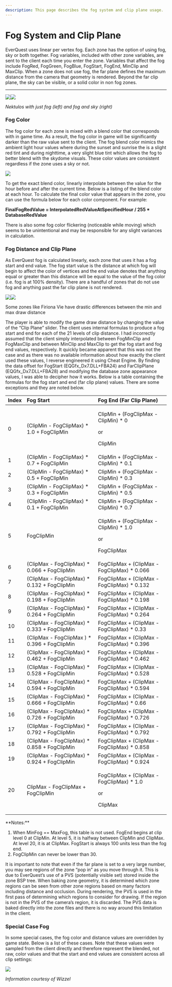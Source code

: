```yaml
---
description: This page describes the fog system and clip plane usage.
---
```


# Fog System and Clip Plane

EverQuest uses linear per vertex fog. Each zone has the option of using fog, sky or both together. Fog variables, included with other zone variables, are sent to the client each time you enter the zone. Variables that affect the fog include FogRed, FogGreen, FogBlue, FogStart, FogEnd, MinClip and MaxClip. When a zone does not use fog, the far plane defines the maximum distance from the camera that geometry is rendered. Beyond the far clip plane, the sky can be visible, or a solid color in non fog zones.  
****

![](https://lh6.googleusercontent.com/Lk0uLAMT7mSS_hw-GgqHf2JapAa84FO3D0gwUjbHCFx6slg8zpkIXuinueCfUwv3XBlhqKOvFlq6BwiwnRS4kKB9UGOYP_E6AaiobbonnEGj4e1fhhiHztkBzGMUkqd4ZzXjlEDN)![](https://lh4.googleusercontent.com/lVgi_Q6ByP6FF6dhUH80HSIOL4wKmjuYj2u0wIy7Ggh8XKxf6-TFdqNAd8Yjh7vcdCxYd5l8TPUxqnA7zuoUXXc4zkf7Ja1Wv05Oy1GfXlA85wgaadPhtqjmD7Kbvkoexl5rVLto)

_Nektulos with just fog \(left\) and fog and sky \(right\)_

### **Fog Color**

The fog color for each zone is mixed with a blend color that corresponds with in game time. As a result, the fog color in game will be significantly darker than the raw value sent to the client. The fog blend color mimics the ambient light hour values where during the sunset and sunrise the is a slight red tint and during nighttime, a very slight blue tint which allows the fog to better blend with the skydome visuals. These color values are consistent regardless if the zone uses a sky or not. 

![](../../../.gitbook/assets/fog-colors.jpg)

To get the exact blend color, linearly interpolate between the value for the hour before and after the current time. Below is a listing of the blend color at each hour. To calculate the final color value that appears in the zone, you can use the formula below for each color component. For example:

**FinalFogRedValue = InterpolatedRedValueAtSpecifiedHour / 255 \* DatabaseRedValue**

There is also some fog color flickering \(noticeable while moving\) which seems to be unintentional and may be responsible for any slight variances in calculation.

### **Fog Distance and Clip Plane**

As EverQuest fog is calculated linearly, each zone that uses it has a fog start and end value. The fog start value is the distance at which fog will begin to affect the color of vertices and the end value denotes that anything equal or greater than this distance will be equal to the value of the fog color \(i.e. fog is at 100% density\). There are a handful of zones that do not use fog and anything past the far clip plane is not rendered.

![](https://lh6.googleusercontent.com/YNDsil-Qp1U3tSMD4lbea1FTUOcSV-d8bMbcVwGiIKcHdyklJspSTgEjnJ8cgchJ-BpHwPoVFZeVyUST168hTLxFRg4EzRypIY3_empcz0mRSgnu3CloMdhqtveN1Q5UQ9GQX9hy)![](https://lh3.googleusercontent.com/dYJIb4wKBxaBFs09RV-HqJqEOqxJIAcvUVKXfzmU9IhU2lhpP5L4msVS-9sx7fv9GOcnqkF9yIcV2DMhzUzcu1z7987weHr-jgUSUyZ5T2OgImaP2vROEGyHD3Mxh73Ilj8RvtjG)

Some zones like Firiona Vie have drastic differences between the min and max draw distance

The player is able to modify the game draw distance by changing the value of the “Clip Plane” slider. The client uses internal formulas to produce a fog start and end for each of the 21 levels of clip distance. I had incorrectly assumed that the client simply interpolated between FogMinClip and FogMaxClip and between MinClip and MaxClip to get the fog start and fog end values, respectively. It quickly became apparent that this was not the case and as there was no available information about how exactly the client used these values, I reverse engineered it using Cheat Engine. By finding the data offset for FogStart \(EQGfx\_Dx7.DLL+FBA24\) and FarClipPlane \(EQGfx\_Dx7.DLL+FBA28\)  and modifying the database zone appearance values, I was able to decipher how it works. Below is a table containing the formulas for the fog start and end \(far clip plane\) values. There are some exceptions and they are noted below.

<table>
  <thead>
    <tr>
      <th style="text-align:left"><b>Index</b>
      </th>
      <th style="text-align:left"><b>Fog Start</b>
      </th>
      <th style="text-align:left"><b>Fog End (Far Clip Plane)</b>
      </th>
    </tr>
  </thead>
  <tbody>
    <tr>
      <td style="text-align:left">0</td>
      <td style="text-align:left">(ClipMin - FogClipMax) * 1.0 + FogClipMin</td>
      <td style="text-align:left">
        <p>ClipMin + (FogClipMax - ClipMin) * 0</p>
        <p>or</p>
        <p>ClipMin</p>
      </td>
    </tr>
    <tr>
      <td style="text-align:left">1</td>
      <td style="text-align:left">(ClipMin - FogClipMax) * 0.7 + FogClipMin</td>
      <td style="text-align:left">ClipMin + (FogClipMax - ClipMin) * 0.1</td>
    </tr>
    <tr>
      <td style="text-align:left">2</td>
      <td style="text-align:left">(ClipMin - FogClipMax) * 0.5 + FogClipMin</td>
      <td style="text-align:left">ClipMin + (FogClipMax - ClipMin) * 0.3</td>
    </tr>
    <tr>
      <td style="text-align:left">3</td>
      <td style="text-align:left">(ClipMin - FogClipMax) * 0.3 + FogClipMin</td>
      <td style="text-align:left">ClipMin + (FogClipMax - ClipMin) * 0.5</td>
    </tr>
    <tr>
      <td style="text-align:left">4</td>
      <td style="text-align:left">(ClipMin - FogClipMax) * 0.1 + FogClipMin</td>
      <td style="text-align:left">ClipMin + (FogClipMax - ClipMin) * 0.7</td>
    </tr>
    <tr>
      <td style="text-align:left">5</td>
      <td style="text-align:left">FogClipMin</td>
      <td style="text-align:left">
        <p>ClipMin + (FogClipMax - ClipMin) * 1.0</p>
        <p>or</p>
        <p>FogClipMax</p>
      </td>
    </tr>
    <tr>
      <td style="text-align:left">6</td>
      <td style="text-align:left">(ClipMax - FogClipMax) * 0.066 + FogClipMin</td>
      <td style="text-align:left">FogClipMax + (ClipMax - FogClipMax) * 0.066</td>
    </tr>
    <tr>
      <td style="text-align:left">7</td>
      <td style="text-align:left">(ClipMax - FogClipMax) * 0.132 + FogClipMin</td>
      <td style="text-align:left">FogClipMax + (ClipMax - FogClipMax) * 0.132</td>
    </tr>
    <tr>
      <td style="text-align:left">8</td>
      <td style="text-align:left">(ClipMax - FogClipMax) * 0.198 + FogClipMin</td>
      <td style="text-align:left">FogClipMax + (ClipMax - FogClipMax) * 0.198</td>
    </tr>
    <tr>
      <td style="text-align:left">9</td>
      <td style="text-align:left">(ClipMax - FogClipMax) * 0.264 + FogClipMin</td>
      <td style="text-align:left">FogClipMax + (ClipMax - FogClipMax) * 0.264</td>
    </tr>
    <tr>
      <td style="text-align:left">10</td>
      <td style="text-align:left">(ClipMax - FogClipMax) * 0.333 + FogClipMin</td>
      <td style="text-align:left">FogClipMax + (ClipMax - FogClipMax) * 0.33</td>
    </tr>
    <tr>
      <td style="text-align:left">11</td>
      <td style="text-align:left">(ClipMax - FogClipMax ) * 0.396 + FogClipMin</td>
      <td style="text-align:left">FogClipMax + (ClipMax - FogClipMax) * 0.396</td>
    </tr>
    <tr>
      <td style="text-align:left">12</td>
      <td style="text-align:left">(ClipMax - FogClipMax) * 0.462 + FogClipMin</td>
      <td style="text-align:left">FogClipMax + (ClipMax - FogClipMax) * 0.462</td>
    </tr>
    <tr>
      <td style="text-align:left">13</td>
      <td style="text-align:left">(ClipMax - FogClipMax) * 0.528 + FogClipMin</td>
      <td style="text-align:left">FogClipMax + (ClipMax - FogClipMax) * 0.528</td>
    </tr>
    <tr>
      <td style="text-align:left">14</td>
      <td style="text-align:left">(ClipMax - FogClipMax) * 0.594 + FogClipMin</td>
      <td style="text-align:left">FogClipMax + (ClipMax - FogClipMax) * 0.594</td>
    </tr>
    <tr>
      <td style="text-align:left">15</td>
      <td style="text-align:left">(ClipMax - FogClipMax) * 0.666 + FogClipMin</td>
      <td style="text-align:left">FogClipMax + (ClipMax - FogClipMax) * 0.66</td>
    </tr>
    <tr>
      <td style="text-align:left">16</td>
      <td style="text-align:left">(ClipMax - FogClipMax) * 0.726 + FogClipMin</td>
      <td style="text-align:left">FogClipMax + (ClipMax - FogClipMax) * 0.726</td>
    </tr>
    <tr>
      <td style="text-align:left">17</td>
      <td style="text-align:left">(ClipMax - FogClipMax) * 0.792 + FogClipMin</td>
      <td style="text-align:left">FogClipMax + (ClipMax - FogClipMax) * 0.792</td>
    </tr>
    <tr>
      <td style="text-align:left">18</td>
      <td style="text-align:left">(ClipMax - FogClipMax) * 0.858 + FogClipMin</td>
      <td style="text-align:left">FogClipMax + (ClipMax - FogClipMax) * 0.858</td>
    </tr>
    <tr>
      <td style="text-align:left">19</td>
      <td style="text-align:left">(ClipMax - FogClipMax) * 0.924 + FogClipMin</td>
      <td style="text-align:left">FogClipMax + (ClipMax - FogClipMax) * 0.924</td>
    </tr>
    <tr>
      <td style="text-align:left">20</td>
      <td style="text-align:left">ClipMax - FogClipMax + FogClipMin</td>
      <td style="text-align:left">
        <p>FogClipMax + (ClipMax - FogClipMax) * 1.0</p>
        <p>or</p>
        <p>ClipMax</p>
      </td>
    </tr>
  </tbody>
</table>**Notes:**

1. When MinFog == MaxFog, this table is not used. FogEnd begins at clip level 0 at ClipMin. At level 5, it is halfway between ClipMin and ClipMax. At level 20, it is at ClipMax. FogStart is always 100 units less than the fog end.
2. FogClipMin can never be lower than 30. 

It is important to note that even if the far plane is set to a very large number, you may see regions of the zone “pop in” as you move through it. This is due to EverQuest’s use of a PVS \(potentially visible set\) stored inside the zone BSP tree. When baking zone geometry, it is determined which zone regions can be seen from other zone regions based on many factors including distance and occlusion. During rendering, the PVS is used in the first pass of determining which regions to consider for drawing. If the region is not in the PVS of the camera’s region, it is discarded. The PVS data is baked directly into the zone files and there is no way around this limitation in the client.

### **Special Case Fog**

In some special cases, the fog color and distance values are overridden by game state. Below is a list of these cases. Note that these values were sampled from the client directly and therefore represent the blended, not raw, color values and that the start and end values are consistent across all clip settings:

![](../../../.gitbook/assets/special-fog-color.png)



_Information courtesy of Wizzel_

